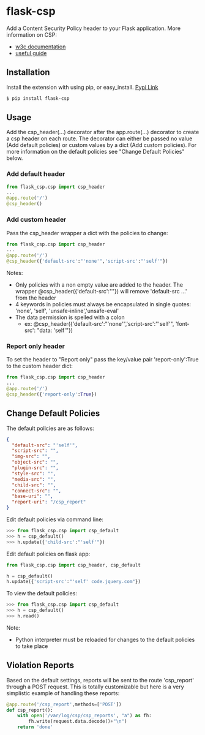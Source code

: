 # flask-csp

Add a Content Security Policy header to your Flask application.
More information on CSP:
* [w3c documentation](http://www.w3.org/TR/CSP2/)
* [useful guide](http://www.html5rocks.com/en/tutorials/security/content-security-policy/)

## Installation
Install the extension with using pip, or easy_install. [Pypi Link](https://pypi.python.org/pypi/flask-csp)
```bash
$ pip install flask-csp
```

## Usage
Add the csp_header(...) decorator after the app.route(...) decorator to create a csp header on each route. The decorator can either be passed no value (Add default policies) or custom values by a dict (Add custom policies). For more information on the default policies see "Change Default Policies" below.

### Add default header
```python
from flask_csp.csp import csp_header
...
@app.route('/')
@csp_header()
```
### Add custom header
Pass the csp_header wrapper a dict with the policies to change:
```python
from flask_csp.csp import csp_header
...
@app.route('/')
@csp_header({'default-src':"'none'",'script-src':"'self'"})
```
Notes: 
* Only policies with a non empty value are added to the header. The wrapper @csp_header({'default-src':""}) will remove 'default-src ...' from the header
* 4 keywords in policies must always be encapsulated in single quotes: 'none', 'self', 'unsafe-inline','unsafe-eval'
* The data permission is spelled with a colon
  * ex: @csp_header({'default-src':"'none'",'script-src':"'self'", 'font-src': "data: 'self'"})

### Report only header
To set the header to "Report only" pass the key/value pair 'report-only':True to the custom header dict:
```python
from flask_csp.csp import csp_header
...
@app.route('/')
@csp_header({'report-only':True})
```

## Change Default Policies
The default policies are as follows:
```json
{
  "default-src": "'self'",
  "script-src": "",
  "img-src": "",
  "object-src": "",
  "plugin-src": "",
  "style-src": "",
  "media-src": "",
  "child-src": "",
  "connect-src": "",
  "base-uri": "",
  "report-uri": "/csp_report"
}
```
Edit default policies via command line:
```python
>>> from flask_csp.csp import csp_default
>>> h = csp_default()
>>> h.update({'child-src':"'self'"})
```
Edit default policies on flask app:
```python
from flask_csp.csp import csp_header, csp_default

h = csp_default()
h.update({'script-src':"'self' code.jquery.com"})
```

To view the default policies:
```python
>>> from flask_csp.csp import csp_default
>>> h = csp_default()
>>> h.read()
```
Note: 
* Python interpreter must be reloaded for changes to the default policies to take place

## Violation Reports
Based on the default settings, reports will be sent to the route 'csp_report' through a POST request. This is totally customizable but here is a very simplistic example of handling these reports:
```python
@app.route('/csp_report',methods=['POST'])
def csp_report():
	with open('/var/log/csp/csp_reports', "a") as fh:
		fh.write(request.data.decode()+"\n")
	return 'done'
```
